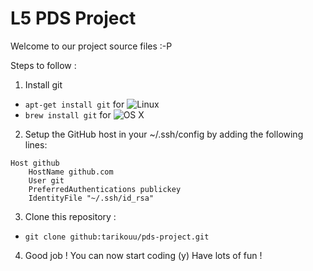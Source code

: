L5 PDS Project
============

Welcome to our project source files :-P

Steps to follow :

 1. Install git
 
  - `apt-get install git` for ![Linux](http://www.designosoft.com/icons/hosting/03%20Linux%20Web%20Hosting.png)
  - `brew install git` for ![OS X](http://www.belgium-gsm.com/BGimages/menu/apple.png)

 2. Setup the GitHub host in your ~/.ssh/config by adding the following lines:

  ```
  Host github
      HostName github.com
      User git
      PreferredAuthentications publickey
      IdentityFile "~/.ssh/id_rsa"
  ```
 
 3. Clone this repository :
 
  - `git clone github:tarikouu/pds-project.git`
 
 4. Good job ! You can now start coding (y) Have lots of fun !
